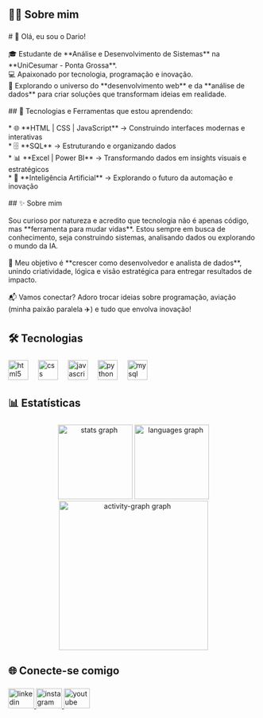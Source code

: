 <h2 align="left">🙋‍♂️ Sobre mim</h2>

###

<p align="left"># 👋 Olá, eu sou o Dario!<br><br>🎓 Estudante de **Análise e Desenvolvimento de Sistemas** na **UniCesumar - Ponta Grossa**.<br>💻 Apaixonado por tecnologia, programação e inovação.<br>🚀 Explorando o universo do **desenvolvimento web** e da **análise de dados** para criar soluções que transformam ideias em realidade.<br><br>## 🚀 Tecnologias e Ferramentas que estou aprendendo:<br><br>* 🌐 **HTML | CSS | JavaScript** → Construindo interfaces modernas e interativas<br>* 🗄️ **SQL** → Estruturando e organizando dados<br>* 📊 **Excel | Power BI** → Transformando dados em insights visuais e estratégicos<br>* 🤖 **Inteligência Artificial** → Explorando o futuro da automação e inovação<br><br>## ✨ Sobre mim<br><br>Sou curioso por natureza e acredito que tecnologia não é apenas código, mas **ferramenta para mudar vidas**. Estou sempre em busca de conhecimento, seja construindo sistemas, analisando dados ou explorando o mundo da IA.<br><br>📌 Meu objetivo é **crescer como desenvolvedor e analista de dados**, unindo criatividade, lógica e visão estratégica para entregar resultados de impacto.<br><br>📬 Vamos conectar? Adoro trocar ideias sobre programação, aviação (minha paixão paralela ✈️) e tudo que envolva inovação!</p>

###

<h2 align="left">🛠️ Tecnologias</h2>

###

<div align="left">
  <img src="https://skillicons.dev/icons?i=html" height="40" alt="html5 logo"  />
  <img width="12" />
  <img src="https://skillicons.dev/icons?i=css" height="40" alt="css logo"  />
  <img width="12" />
  <img src="https://skillicons.dev/icons?i=js" height="40" alt="javascript logo"  />
  <img width="12" />
  <img src="https://skillicons.dev/icons?i=py" height="40" alt="python logo"  />
  <img width="12" />
  <img src="https://skillicons.dev/icons?i=mysql" height="40" alt="mysql logo"  />
</div>

###

<h2 align="left">📊 Estatísticas</h2>

###

<div align="center">
  <img src="https://github-readme-stats.vercel.app/api?username=dariokavalkeviski&hide_title=false&hide_rank=false&show_icons=true&include_all_commits=true&count_private=true&disable_animations=false&theme=gruvbox_light&locale=en&hide_border=false&order=1" height="150" alt="stats graph"  />
  <img src="https://github-readme-stats.vercel.app/api/top-langs?username=dariokavalkeviski&locale=en&hide_title=false&layout=compact&card_width=320&langs_count=5&theme=gruvbox_light&hide_border=false&order=2" height="150" alt="languages graph"  />
  <img src="https://github-readme-activity-graph.vercel.app/graph?username=dariokavalkeviski&radius=16&theme=gruvbox&area=true&order=5" height="300" alt="activity-graph graph"  />
</div>

###

<h2 align="left">🌐 Conecte-se comigo</h2>

###

<div align="left">
  <a href="https://www.linkedin.com/in/dario-kavalkeviski" target="_blank">
    <img src="https://raw.githubusercontent.com/maurodesouza/profile-readme-generator/master/src/assets/icons/social/linkedin/default.svg" width="52" height="40" alt="linkedin logo" />
  </a>
    <a href="https://www.instagram.com/dario.kav" target="_blank">
    <img src="https://raw.githubusercontent.com/maurodesouza/profile-readme-generator/master/src/assets/icons/social/instagram/default.svg" width="52" height="40" alt="instagram logo" />
  </a>
    <a href="https://www.youtube.com/@sdariok" target="_blank">
    <img src="https://raw.githubusercontent.com/maurodesouza/profile-readme-generator/master/src/assets/icons/social/youtube/default.svg" width="52" height="40" alt="youtube logo" />
  </a>
</div>


###
